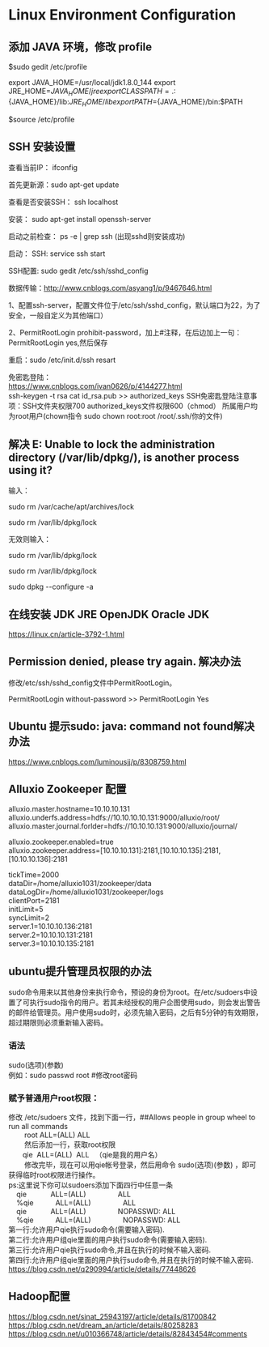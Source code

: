 ﻿# Linux Environment Configuration

## 添加 JAVA 环境，修改 profile

$sudo gedit /etc/profile

export JAVA_HOME=/usr/local/jdk1.8.0_144
export JRE_HOME=${JAVA_HOME}/jre
export CLASSPATH=.:${JAVA_HOME}/lib:${JRE_HOME}/lib
export PATH=${JAVA_HOME}/bin:$PATH

$source /etc/profile

  

## SSH 安装设置

查看当前IP： ifconfig

首先更新源：sudo apt-get update

查看是否安装SSH： ssh localhost

安装： sudo apt-get install openssh-server

启动之前检查： ps -e | grep ssh (出现sshd则安装成功)

启动： SSH:  service ssh start

SSH配置:   sudo  gedit /etc/ssh/sshd_config 

数据传输：http://www.cnblogs.com/asyang1/p/9467646.html

1、配置ssh-server，配置文件位于/etc/ssh/sshd_config，默认端口为22，为了安全，一般自定义为其他端口）

2、PermitRootLogin prohibit-password，加上#注释，在后边加上一句：PermitRootLogin  yes,然后保存

重启：sudo /etc/init.d/ssh resart

免密匙登陆：    
https://www.cnblogs.com/ivan0626/p/4144277.html   
ssh-keygen -t rsa
cat id_rsa.pub >> authorized_keys
SSH免密匙登陆注意事项：SSH文件夹权限700  authorized_keys文件权限600（chmod）  所属用户均为root用户(chown指令 sudo chown root:root /root/.ssh/你的文件)

## 解决 E: Unable to lock the administration directory (/var/lib/dpkg/), is another process using it?

输入：

sudo rm /var/cache/apt/archives/lock

sudo rm /var/lib/dpkg/lock

无效则输入：

sudo rm /var/lib/dpkg/lock

sudo rm /var/lib/dpkg/lock

sudo dpkg --configure -a

## 在线安装 JDK JRE OpenJDK Oracle JDK

https://linux.cn/article-3792-1.html

## Permission denied, please try again. 解决办法

修改/etc/ssh/sshd_config文件中PermitRootLogin。

PermitRootLogin without-password >> PermitRootLogin Yes   

## Ubuntu 提示sudo: java: command not found解决办法     
https://www.cnblogs.com/luminousjj/p/8308759.html



## Alluxio Zookeeper 配置

alluxio.master.hostname=10.10.10.131    
alluxio.underfs.address=hdfs://10.10.10.10.131:9000/alluxio/root/    
alluxio.master.journal.forlder=hdfs://10.10.10.131:9000/alluxio/journal/     

alluxio.zookeeper.enabled=true     
alluxio.zookeeper.address=[10.10.10.131]:2181,[10.10.10.135]:2181,[10.10.10.136]:2181      


tickTime=2000    
dataDir=/home/alluxio1031/zookeeper/data    
dataLogDir=/home/alluxio1031/zookeeper/logs   
clientPort=2181   
initLimit=5   
syncLimit=2     
server.1=10.10.10.136:2181      
server.2=10.10.10.131:2181      
server.3=10.10.10.135:2181      

##  ubuntu提升管理员权限的办法    
 
   
     
sudo命令用来以其他身份来执行命令，预设的身份为root。在/etc/sudoers中设置了可执行sudo指令的用户。若其未经授权的用户企图使用sudo，则会发出警告的邮件给管理员。用户使用sudo时，必须先输入密码，之后有5分钟的有效期限，超过期限则必须重新输入密码。 
     
###  语法   
sudo(选项)(参数)    
例如：sudo passwd root   #修改root密码    
###  赋予普通用户root权限：
修改 /etc/sudoers 文件，找到下面一行，##Allows people in group wheel to run all commands    
        root ALL=(ALL) ALL    
        然后添加一行，获取root权限   
　　qie  ALL=(ALL)  ALL   （qie是我的用户名）     
        修改完毕，现在可以用qie帐号登录，然后用命令 sudo(选项)(参数) ，即可获得临时root权限进行操作。   
 ps:这里说下你可以sudoers添加下面四行中任意一条     
    qie            ALL=(ALL)                ALL    
    %qie           ALL=(ALL)                ALL       
    qie            ALL=(ALL)                NOPASSWD: ALL      
    %qie           ALL=(ALL)                NOPASSWD: ALL      
第一行:允许用户qie执行sudo命令(需要输入密码).      
第二行:允许用户组qie里面的用户执行sudo命令(需要输入密码).      
第三行:允许用户qie执行sudo命令,并且在执行的时候不输入密码.      
第四行:允许用户组qie里面的用户执行sudo命令,并且在执行的时候不输入密码.      
https://blog.csdn.net/q290994/article/details/77448626

## Hadoop配置

https://blog.csdn.net/sinat_25943197/article/details/81700842   
https://blog.csdn.net/dream_an/article/details/80258283   
https://blog.csdn.net/u010366748/article/details/82843454#comments    

